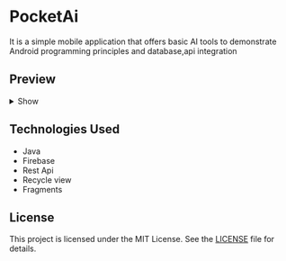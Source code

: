 # PocketAi
It is a simple mobile application that offers basic AI tools to demonstrate Android programming principles and database,api integration


## Preview

<details>
  <summary>Show</summary>
  
*Demo Apk:* https://github.com/rekcah-pavi/PocketAi/releases/download/v1.0.0/app-release.apk

<table>
  <tr>
    <td><img src="images/login.png"/></td>
    <td><img src="images/signup.png"/></td>
  </tr>
  <tr>
    <td><img src="images/home.png"/></td>
    <td><img src="images/account.png"/></td>
  </tr>
  <tr>
    <td><img src="images/img_to_txt.png"/></td>
    <td><img src="images/txt_to_img.png"/></td>
  </tr>
  <tr>
    <td><img src="images/txt_to_voice.png"/></td>
    <td><img src="images/setting.png"/></td>
  </tr>
</table>



## Setup Instructions
### Prerequisites
- Android studio (2024)
- Cloudflare account
- ocr.space account

1. **Clone the repository:**
   ```sh
   git clone https://github.com/rekcah-pavi/PocketAi
   ```
   
2. **Import to Android studio:**
   ```
   File > Open > PocketAi
   ```
   
3. **Configure apis:**
   - Open `gradle.properties`.
   - Update the following fields with your database details:
     ```
     OCR_API_KEY = ""
     CLOUDFLARE_ACCOUNT_ID = ""
     CLOUDFLARE_API = ""
     ```
</details>

## Technologies Used
  - Java
  - Firebase
  - Rest Api
  - Recycle view
  - Fragments


## License

This project is licensed under the MIT License. See the [LICENSE](LICENSE) file for details.
